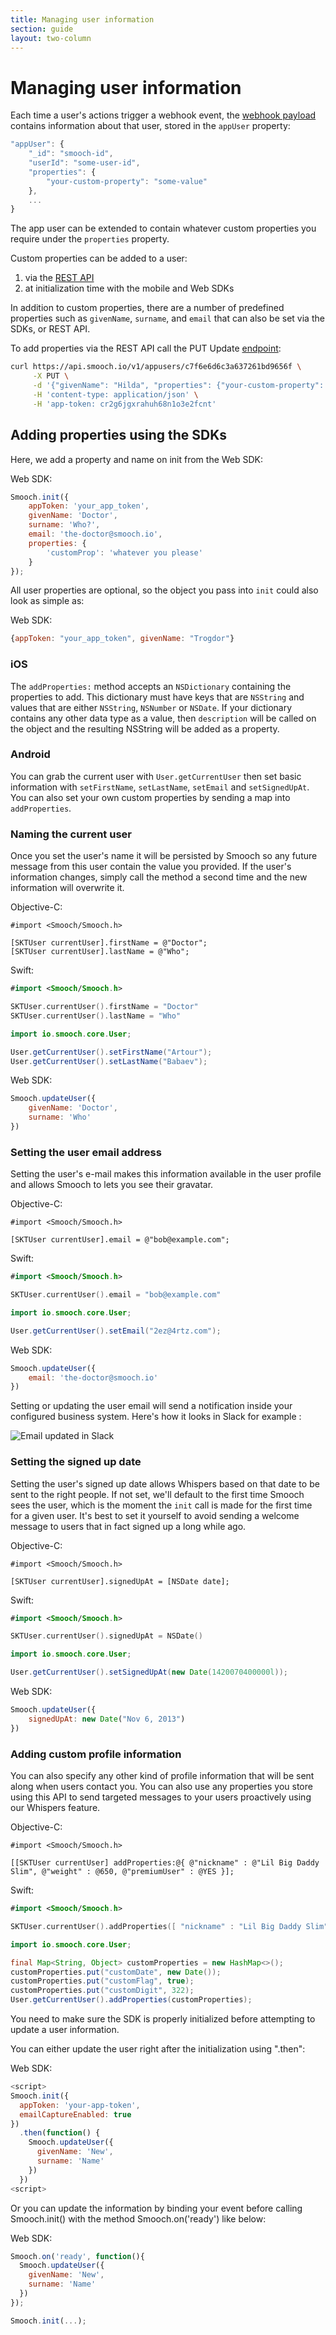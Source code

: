 ```yaml
---
title: Managing user information
section: guide
layout: two-column
---
```


# Managing user information

Each time a user's actions trigger a webhook event, the [webhook payload](http://docs.smooch.io/rest/#webhooks-payload) contains information about that user, stored in the `appUser` property:

```javascript
"appUser": {
    "_id": "smooch-id",
    "userId": "some-user-id",
    "properties": {
        "your-custom-property": "some-value"
    },
    ...
}
 ```

The app user can be extended to contain whatever custom properties you require under the `properties` property.

Custom properties can be added to a user:
1. via the [REST API](http://docs.smooch.io/rest/#update)
2. at initialization time with the mobile and Web SDKs

In addition to custom properties, there are a number of predefined properties such as `givenName`, `surname`, and `email` that can also be set via the SDKs, or REST API.

To add properties via the REST API call the PUT Update [endpoint](http://docs.smooch.io/rest/#update):

```bash
curl https://api.smooch.io/v1/appusers/c7f6e6d6c3a637261bd9656f \
     -X PUT \
     -d '{"givenName": "Hilda", "properties": {"your-custom-property": "some-value"}}' \
     -H 'content-type: application/json' \
     -H 'app-token: cr2g6jgxrahuh68n1o3e2fcnt'
```

## Adding properties using the SDKs

Here, we add a property and name on init from the Web SDK:


Web SDK:
```javascript
Smooch.init({
    appToken: 'your_app_token',
    givenName: 'Doctor',
    surname: 'Who?',
    email: 'the-doctor@smooch.io',
    properties: {
        'customProp': 'whatever you please'
    }
});
```

All user properties are optional, so the object you pass into `init` could also look as simple as:


Web SDK:
```javascript
{appToken: "your_app_token", givenName: "Trogdor"}
```

### iOS

The `addProperties:` method accepts an `NSDictionary` containing the properties to add. This dictionary must have keys that are `NSString` and values that are either `NSString`, `NSNumber` or `NSDate`. If your dictionary contains any other data type as a value, then `description` will be called on the object and the resulting NSString will be added as a property.

### Android

You can grab the current user with `User.getCurrentUser` then set basic information with `setFirstName`, `setLastName`, `setEmail` and `setSignedUpAt`. You can also set your own custom properties by sending a map into `addProperties`.

### Naming the current user

Once you set the user's name it will be persisted by Smooch so any future message from this user contain the value you provided. If the user's information changes, simply call the method a second time and the new information will overwrite it.


Objective-C:
```objective_c
#import <Smooch/Smooch.h>

[SKTUser currentUser].firstName = @"Doctor";
[SKTUser currentUser].lastName = @"Who";
```

Swift:
```swift
#import <Smooch/Smooch.h>

SKTUser.currentUser().firstName = "Doctor"
SKTUser.currentUser().lastName = "Who"
```
```java
import io.smooch.core.User;

User.getCurrentUser().setFirstName("Artour");
User.getCurrentUser().setLastName("Babaev");
```

Web SDK:
```javascript
Smooch.updateUser({
    givenName: 'Doctor',
    surname: 'Who'
})
```

### Setting the user email address

Setting the user's e-mail makes this information available in the user profile and allows Smooch to lets you see their gravatar.


Objective-C:
```objective_c
#import <Smooch/Smooch.h>

[SKTUser currentUser].email = @"bob@example.com";
```

Swift:
```swift
#import <Smooch/Smooch.h>

SKTUser.currentUser().email = "bob@example.com"
```
```java
import io.smooch.core.User;

User.getCurrentUser().setEmail("2ez@4rtz.com");
```

Web SDK:
```javascript
Smooch.updateUser({
    email: 'the-doctor@smooch.io'
})
```

Setting or updating the user email will send a notification inside your configured business system. Here's how it looks in Slack for example :

![Email updated in Slack](/images/email_updated.png)

### Setting the signed up date

Setting the user's signed up date allows Whispers based on that date to be sent to the right people. If not set, we'll default to the first time Smooch sees the user, which is the moment the `init` call is made for the first time for a given user. It's best to set it yourself to avoid sending a welcome message to users that in fact signed up a long while ago.


Objective-C:
```objective_c
#import <Smooch/Smooch.h>

[SKTUser currentUser].signedUpAt = [NSDate date];
```

Swift:
```swift
#import <Smooch/Smooch.h>

SKTUser.currentUser().signedUpAt = NSDate()
```
```java
import io.smooch.core.User;

User.getCurrentUser().setSignedUpAt(new Date(1420070400000l));
```

Web SDK:
```javascript
Smooch.updateUser({
    signedUpAt: new Date("Nov 6, 2013")
})
```

### Adding custom profile information

You can also specify any other kind of profile information that will be sent along when users contact you. You can also use any properties you store using this API to send targeted messages to your users proactively using our Whispers feature.


Objective-C:
```objective_c
#import <Smooch/Smooch.h>

[[SKTUser currentUser] addProperties:@{ @"nickname" : @"Lil Big Daddy Slim", @"weight" : @650, @"premiumUser" : @YES }];
```

Swift:
```swift
#import <Smooch/Smooch.h>

SKTUser.currentUser().addProperties([ "nickname" : "Lil Big Daddy Slim", "weight" : 650, "premiumUser" : true ])
```
```java
import io.smooch.core.User;

final Map<String, Object> customProperties = new HashMap<>();
customProperties.put("customDate", new Date());
customProperties.put("customFlag", true);
customProperties.put("customDigit", 322);
User.getCurrentUser().addProperties(customProperties);
```

<aside class="notice">
You need to make sure the SDK is properly initialized before attempting to update a user information.
</aside>

You can either update the user right after the initialization using ".then":


Web SDK:
```javascript
<script>
Smooch.init({
  appToken: 'your-app-token',
  emailCaptureEnabled: true
})
  .then(function() {
    Smooch.updateUser({
      givenName: 'New',
      surname: 'Name'
    })   
  })
<script>
```
Or you can update the information by binding your event before calling Smooch.init() with the method Smooch.on('ready') like below:


Web SDK:
```javascript
Smooch.on('ready', function(){
  Smooch.updateUser({
    givenName: 'New',
    surname: 'Name'
  })
});

Smooch.init(...);
```
